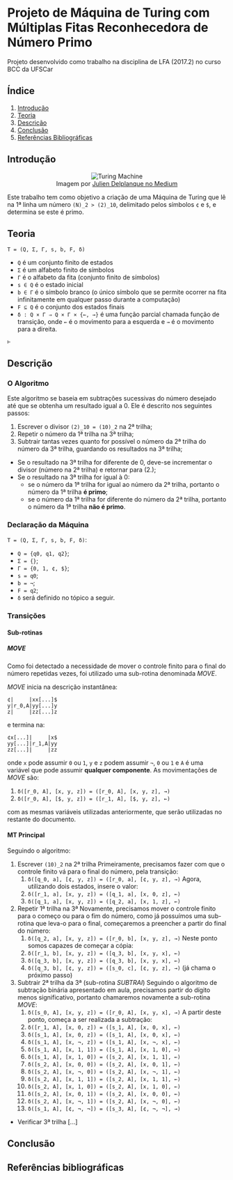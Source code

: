 # Projeto de Máquina de Turing com Múltiplas Fitas Reconhecedora de Número Primo

Projeto desenvolvido como trabalho na disciplina de LFA (2017.2) no curso BCC da UFSCar

## Índice

1. [Introdução](#introdução)
2. [Teoria](#teoria)
3. [Descrição](#descrição)
4. [Conclusão](#conclusão)
5. [Referências Bibliográficas](#referências-bibliográficas)

## Introdução

<p align="center">
    <img alt="Turing Machine" src="https://pagez.com/attachments/337/article/3508/e22a805a0cab3825ecddce1102553c02.gif" />
    <br>
    Imagem por <a href="https://medium.com/concerning-pharo/a-turing-machine-simulator-written-in-pharo-fda74e1a705b">Julien Delplanque no Medium</a>
</p>

Este trabalho tem como objetivo a criação de uma Máquina de Turing que lê na 1ª linha um número `(N)_2 > (2)_10`, delimitado pelos símbolos `¢` e `$`, e determina se este é primo.

## Teoria

`T = (Q, Σ, Γ, s, b, F, δ)`

- `Q` é um conjunto finito de estados
- `Σ` é um alfabeto finito de símbolos
- `Γ` é o alfabeto da fita (conjunto finito de símbolos)
- `s ∈ Q` é o estado inicial
- `b ∈ Γ` é o símbolo branco (o único símbolo que se permite ocorrer na fita infinitamente em qualquer passo durante a computação)
- `F ⊆ Q` é o conjunto dos estados finais
- `δ : Q × Γ ⇒ Q × Γ × {←, →}` é uma função parcial chamada função de transição, onde `←` é o movimento para a esquerda e `→` é o movimento para a direita.

`⊢`

## Descrição

### O Algoritmo

Este algoritmo se baseia em subtrações sucessivas do número desejado até que se obtenha um resultado igual a 0. Ele é descrito nos seguintes passos:

1. Escrever o divisor `(2)_10 = (10)_2` na 2ª trilha;
2. Repetir o número da 1ª trilha na 3ª trilha;
3. Subtrair tantas vezes quanto for possível o número da 2ª trilha do número da 3ª trilha, guardando os resultados na 3ª trilha;

- Se o resultado na 3ª trilha for diferente de 0, deve-se incrementar o divisor (número na 2ª trilha) e retornar para (2.);
- Se o resultado na 3ª trilha for igual à 0:
    - se o número da 1ª trilha for igual ao número da 2ª trilha, portanto o número da 1ª trilha **é primo**;
    - se o número da 1ª trilha for diferente  do número da 2ª trilha, portanto o número da 1ª trilha **não é primo**.

### Declaração da Máquina

`T = (Q, Σ, Γ, s, b, F, δ)`:

- `Q = {q0, q1, q2}`;
- `Σ = {}`;
- `Γ = {0, 1, ¢, $}`;
- `s = q0`;
- `b = ¬`;
- `F = q2`;
- `δ` será definido no tópico a seguir.

### Transições

#### Sub-rotinas

##### _MOVE_

Como foi detectado a necessidade de mover o controle finito para o final do número repetidas vezes, foi utilizado uma sub-rotina denominada _MOVE_.

_MOVE_ inicia na descrição instantânea:

```
¢|     |xx[...]$
y|r_0,A|yy[...]y
z|     |zz[...]z
```

e termina na:

```
¢x[...]|     |x$
yy[...]|r_1,A|yy
zz[...]|     |zz
```

onde `x` pode assumir `0` ou `1`, `y` e `z` podem assumir `¬`, `0` ou `1` e `A` é uma variável que pode assumir **qualquer componente**. As movimentações de _MOVE_ são:

1. `δ([r_0, A], [x, y, z]) = ([r_0, A], [x, y, z], →)`
2. `δ([r_0, A], [$, y, z]) = ([r_1, A], [$, y, z], ←)`

com as mesmas variáveis utilizadas anteriormente, que serão utilizadas no restante do documento.

#### MT Principal

Seguindo o algoritmo:

1. Escrever `(10)_2` na 2ª trilha
    Primeiramente, precisamos fazer com que o controle finito vá para o final do número, pela transição:
    1. `δ([q_0, a], [¢, y, z]) = ([r_0, a], [¢, y, z], →)`
    Agora, utilizando dois estados, insere o valor:
    2. `δ([r_1, a], [x, y, z]) = ([q_1, a], [x, 0, z], ←)`
    3. `δ([q_1, a], [x, y, z]) = ([q_2, a], [x, 1, z], ←)`
2. Repetir 1ª trilha na 3ª
    Novamente, precisamos mover o controle finito para o começo ou para o fim do número, como já possuímos uma sub-rotina que leva-o para o final, começaremos a preencher a partir do final do número:
    1. `δ([q_2, a], [x, y, z]) = ([r_0, b], [x, y, z], →)`
    Neste ponto somos capazes de começar a cópia:
    2. `δ([r_1, b], [x, y, z]) = ([q_3, b], [x, y, x], ←)`
    3. `δ([q_3, b], [x, y, z]) = ([q_3, b], [x, y, x], ←)`
    4. `δ([q_3, b], [¢, y, z]) = ([s_0, c], [¢, y, z], →)` (já chama o próximo passo)
3. Subtrair 2ª trilha da 3ª (sub-rotina _SUBTRAI_)
    Seguindo o algoritmo de subtração binária apresentado em aula, precisamos partir do dígito menos significativo, portanto chamaremos novamente a sub-rotina _MOVE_:
    1. `δ([s_0, A], [x, y, z]) = ([r_0, A], [x, y, x], →)`
    A partir deste ponto, começa a ser realizada a subtração:
    2. `δ([r_1, A], [x, 0, z]) = ([s_1, A], [x, 0, x], ←)`
    3. `δ([s_1, A], [x, 0, z]) = ([s_1, A], [x, 0, x], ←)`
    4. `δ([s_1, A], [x, ¬, z]) = ([s_1, A], [x, ¬, x], ←)`
    5. `δ([s_1, A], [x, 1, 1]) = ([s_1, A], [x, 1, 0], ←)`
    6. `δ([s_1, A], [x, 1, 0]) = ([s_2, A], [x, 1, 1], ←)`
    7. `δ([s_2, A], [x, 0, 0]) = ([s_2, A], [x, 0, 1], ←)`
    8. `δ([s_2, A], [x, ¬, 0]) = ([s_2, A], [x, ¬, 1], ←)`
    9. `δ([s_2, A], [x, 1, 1]) = ([s_2, A], [x, 1, 1], ←)`
    10. `δ([s_2, A], [x, 1, 0]) = ([s_2, A], [x, 1, 0], ←)`
    11. `δ([s_2, A], [x, 0, 1]) = ([s_2, A], [x, 0, 0], ←)`
    12. `δ([s_2, A], [x, ¬, 1]) = ([s_2, A], [x, ¬, 0], ←)`
    13. `δ([s_1, A], [¢, ¬, ¬]) = ([s_3, A], [¢, ¬, ¬], →)`

- Verificar 3ª trilha [...]

## Conclusão

## Referências bibliográficas
